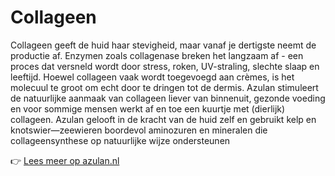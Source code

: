 # Collageen

Collageen geeft de huid haar stevigheid, maar vanaf je dertigste neemt de productie af. Enzymen zoals collagenase breken het langzaam af - een proces dat versneld wordt door stress, roken, UV-straling, slechte slaap en leeftijd. Hoewel collageen vaak wordt toegevoegd aan crèmes, is het molecuul te groot om echt door te dringen tot de dermis. Azulan stimuleert de natuurlijke aanmaak van collageen liever van binnenuit, gezonde voeding en voor sommige mensen werkt af en toe een kuurtje met (dierlijk) collageen. Azulan gelooft in de kracht van de huid zelf en gebruikt kelp en knotswier—zeewieren boordevol aminozuren en mineralen die collageensynthese op natuurlijke wijze ondersteunen

👉 [Lees meer op azulan.nl](https://azulan.nl/atlas/collageen)